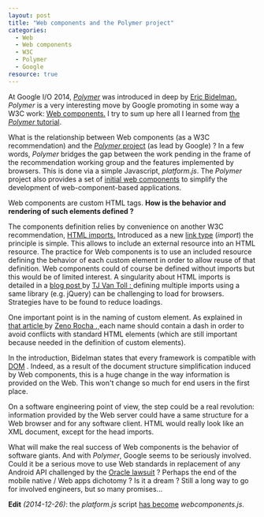 ```yaml
---
layout: post
title: "Web components and the Polymer project"
categories:
  - Web
  - Web components
  - W3C
  - Polymer
  - Google
resource: true
---
```

<p>
At
<span itemprop="about" itemscope itemtype="http://schema.org/Event">
	<meta itemprop="startDate" content="2014-06-24" />
	<meta itemprop="endDate" content="2014-06-26" />
	<span itemprop="name">Google I/O 2014</span>,
	<span itemprop="subEvent" itemtype="http://schema.org/Event">
		<em><a href="http://www.youtube.com/watch?v=8OJ7ih8EE7s">Polymer</a></em>
		<meta itemprop="url" content="http://www.youtube.com/watch?v=8OJ7ih8EE7s" />
		<meta itemprop="name" content="Polymer and Web Components change everything you know about Web development" />
		<meta itemprop="startDate" content="2014-06-25T01:00" />
		<meta itemprop="endDate" content="2014-06-25T01:45" />
	</span>
	was introduced in deep
	by
	<span itemprop="performer" itemscope itemtype="http://schema.org/Person" itemid="#bidelman">
		<link itemprop="sameAs" href="https://plus.google.com/+EricBidelman/posts" />
		<a itemprop="sameAs" href="https://twitter.com/ebidel">
			<span itemprop="name">
				<span itemprop="givenName">Eric</span>
				<span itemprop="familyName">Bidelman</span>.
			</span>
		</a>
	</span>	 
	<span itemprop="organizer" itemscope itemtype="http://schema.org/Organization" itemid="#goog">
		<meta itemprop="legalName" content="Google inc." />
		<link itemprop="sameAs" href="http://www.google.com" />
		<link itemprop="sameAs" href="http://en.wikipedia.org/wiki/Google" />
	</span>
</span>
<span itemprop="about" itemscope itemtype="http://schema.org/Code">
	<em>Polymer</em>
	<meta itemprop="url" content="https://www.polymer-project.org/" />
	<meta itemprop="codeRepository" content="https://github.com/Polymer/">
	is a very interesting move by
	<meta itemprop="author">
		<meta itemprop="sameAs" href="#goog">Google</meta>
	</meta>
</span>
promoting in some way a W3C work:
<span itemprop="about" itemscope itemtype="http://schema.org/TechArticle">
	<a href="http://www.w3.org/TR/custom-elements/">Web components.</a>
	<meta itemprop="url" href="http://www.w3.org/TR/custom-elements/" />
	<link itemprop="sameAs" href="http://en.wikipedia.org/wiki/Web_Components" />
	<span itemprop="publisher" itemscope itemtype="http://schema.org/Organization">
		<meta itemprop="legalName" content="World Wide Web Consortium" />
		<link itemprop="sameAs" href="http://www.w3.org/" />
		<link itemprop="sameAs" href="http://en.wikipedia.org/wiki/World_Wide_Web_Consortium" />
	</span>
</span>
I try to sum up here all I learned from <a href="https://www.polymer-project.org/docs/start/tutorial/intro.html">the <em>Polymer</em> tutorial</a>.
</p>
<p>
What is the relationship between Web components (as a W3C recommendation) and the <a href="http://polymer-project.org/"><em>Polymer</em> project</a> (as lead by Google) ? In a few words, <em>Polymer</em> bridges the gap between the work pending in the frame of the recommendation working group and the features implemented by browsers. This is done via a simple Javascript, <em>platform.js</em>. The <em>Polymer</em> project also provides a set of <a href="https://www.polymer-project.org/docs/elements/">initial web components</a> to simplify the development of web-component-based applications.
</p>
<p>
Web components are custom HTML tags. <b>How is the behavior and rendering of such elements defined ?</b>
</p>
<p>
The components definition relies by convenience on another W3C recommendation,
<span itemprop="citation" itemscope itemtype="http://schema.org/TechArticle">
	<a href="http://www.w3.org/TR/html-imports/">HTML imports.</a>
	<meta itemprop="url" content="http://www.w3.org/TR/html-imports/" />
	<span itemprop="publisher" itemscope itemtype="http://schema.org/Organization">
		<meta itemprop="legalName" content="World Wide Web Consortium" />
		<link itemprop="sameAs" href="http://www.w3.org/" />
		<link itemprop="sameAs" href="http://en.wikipedia.org/wiki/World_Wide_Web_Consortium" />
	</span>
</span>
Introduced as a new <span itemprop="citation" itemscope itemtype="http://schema.org/TechArticle">
	<a href="http://www.w3.org/TR/html5/links.html#linkTypes">link type</a>
	<meta itemprop="url" content="http://www.w3.org/TR/html5/links.html#linkTypes" />
	<span itemprop="publisher" itemscope itemtype="http://schema.org/Organization">
		<meta itemprop="legalName" content="World Wide Web Consortium" />
		<link itemprop="sameAs" href="http://www.w3.org/" />
		<link itemprop="sameAs" href="http://en.wikipedia.org/wiki/World_Wide_Web_Consortium" />
	</span>
</span> (<em>import</em>) the principle is simple. This allows to include an external resource into an HTML resource. The practice for Web components is to use an included resource defining the behavior of each custom element in order to allow reuse of that definition. Web components could of course be defined without imports but this would be of limited interest. A singularity about HTML imports is detailed in a
<span itemprop="citation" itemscope itemtype="http://schema.org/BlogPosting">
	<a itemprop="sameAs" href="http://tjvantoll.com/2014/08/12/the-problem-with-using-html-imports-for-dependency-management/">
			     blog post
		<em><meta itemprop="name" content="The Problem With Using HTML Imports For Dependency Management" /></em>
	</a>
	by
	<span itemprop="author" itemscope itemtype="http://schema.org/Person">
		<a itemprop="sameAs" href="http://tjvantoll.com/">
			<span itemprop="name">
				TJ
				<span itemprop="familyName">Van Toll</span>
			</span>:
		</a>
		<link itemprop="sameAs" href="https://github.com/tjvantoll" />
		<link itemprop="sameAs" href="https://twitter.com/tjvantoll" />
		<span itemprop="memberOf" itemscope itemtype="http://schema.org/Organization">
			<meta itemprop="legalName" content="Telerik - A progress company" />
			<link itemprop="sameAs" href="http://www.telerik.com/" />
		</span>
	</span>
</span>
defining multiple imports using a same library (e.g. jQuery) can be challenging to load for browsers. Strategies have to be found to reduce loadings.
</p>
<p>
One important point is in the naming of custom element. As explained in
<span itemprop="citation" itemscope itemtype="http://schema.org/Article">
			<a itemprop="sameAs" href="http://webcomponents.org/articles/how-should-i-name-my-element/">
			    that article
				<em><meta itemprop="name" content="How should I name my element?" /></em>
			</a>
			by
			<span itemprop="author" itemscope itemtype="http://schema.org/Person">
				<a itemprop="sameAs" href="https://twitter.com/zenorocha">
						<span itemprop="name">
						<span itemprop="givenName">Zeno</span>
						<span itemprop="familyName">Rocha</span>
					</span>,
			  	</a>
			  	<link itemprop="sameAs" href="https://github.com/zenorocha" />
			  	<span itemprop="memberOf" itemscope itemtype="http://schema.org/Organization" itemid="#goog">
					<meta itemprop="legalName" content="Liferay, Inc." />
					<link itemprop="sameAs" href="http://www.liferay.com/" />
				</span>
				<span itemprop="memberOf" itemscope itemtype="http://schema.org/Organization" itemid="#goog">
					<meta itemprop="legalName" content=" Google Developer Experts program" />
					<link itemprop="sameAs" href="https://developers.google.com/experts/" />
				</span>
			</span>
		</span> each name should contain a dash in order to avoid conflicts with standard HTML elements (which are still important because needed in the definition of custom elements).
</p>
<p>
In the introduction, <meta itemprop="sameAs" href="#bidelman">Bidelman</meta> states that every framework is compatible with
<span itemprop="citation" itemscope itemtype="http://schema.org/TechArticle">
	<a href="http://www.w3.org/DOM/#what">DOM</a>
	<meta itemprop="url" content="http://www.w3.org/DOM/#what" />
	<link itemprop="sameAs" href="http://en.wikipedia.org/wiki/Document_Object_Model#cite_note-Introduction-1" />.
	<span itemprop="publisher" itemscope itemtype="http://schema.org/Organization">
		<meta itemprop="legalName" content="World Wide Web Consortium" />
		<link itemprop="sameAs" href="http://www.w3.org/" />
		<link itemprop="sameAs" href="http://en.wikipedia.org/wiki/World_Wide_Web_Consortium" />
	</span>
</span>
Indeed, as a result of the document structure simplification induced by Web components, this is a huge change in the way information is provided on the Web. This won't change so much for end users in the first place.
</p>
<p>
On a software engineering point of view, the step could be a real revolution: information provided by the Web server could have a same structure for a Web browser and for any software client. HTML would really look like an XML document, except for the head imports.
</p>
<p>
What will make the real success of Web components is the behavior of software giants. And with <em>Polymer</em>, Google seems to be seriously involved. Could it be a serious move to use Web standards in replacement of any Android API challenged by the <a href="http://www.google.fr/url?sa=t&rct=j&q=&esrc=s&source=web&cd=1&cad=rja&uact=8&ved=0CCEQFjAA&url=http%3A%2F%2Fen.wikipedia.org%2Fwiki%2FOracle_v._Google&ei=GoNPVJr-KIfeaM69gsgJ&usg=AFQjCNGcs0490Akq-aklYP09IHZlns9imA&bvm=bv.77880786,d.d2s">Oracle lawsuit</a> ? Perhaps the end of the mobile native / Web apps dichotomy ? Is it a dream ? Still a long way to go for involved engineers, but so many promises...
</p>
<p>
<b>Edit</b> <em>(2014-12-26)</em>: the <em>platform.js</em> script <a href="https://blog.polymer-project.org/announcements/2014/10/16/platform-becomes-webcomponents/">has become</a> <em>webcomponents.js</em>.
</p>
